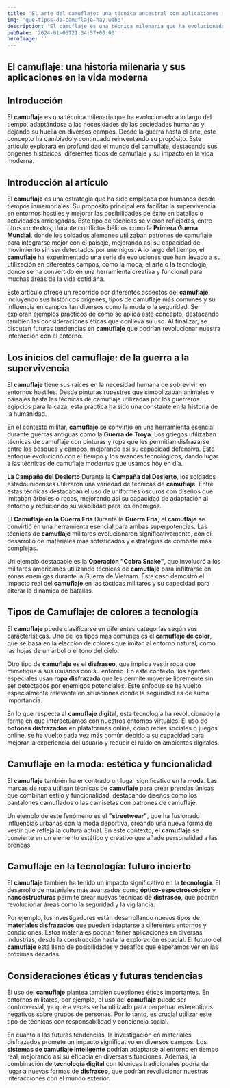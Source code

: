 ```yaml
---
title: 'El arte del camuflaje: una técnica ancestral con aplicaciones modernas - Camuflaje Militar'
img: 'que-tipos-de-camuflaje-hay.webp'
description: 'El camuflaje es una técnica milenaria que ha evolucionado a lo largo de los años, adaptándose a las necesidades del ser humano y expandiéndose más allá de su'
pubDate: '2024-01-06T21:34:57+00:00'
heroImage: ''
---
```

    
  ## El camuflaje: una historia milenaria y sus aplicaciones en la vida moderna

## Introducción

El **camuflaje** es una técnica milenaria que ha evolucionado a lo largo del tiempo, adaptándose a las necesidades de las sociedades humanas y dejando su huella en diversos campos. Desde la guerra hasta el arte, este concepto ha cambiado y continuado reinventando su propósito. Este artículo explorará en profundidad el mundo del camuflaje, destacando sus orígenes históricos, diferentes tipos de camuflaje y su impacto en la vida moderna.

## Introducción al artículo
El **camuflaje** es una estrategia que ha sido empleada por humanos desde tiempos inmemoriales. Su propósito principal era facilitar la supervivencia en entornos hostiles y mejorar las posibilidades de éxito en batallas o actividades arriesgadas. Este tipo de técnicas se vieron reflejadas, entre otros contextos, durante conflictos bélicos como la **Primera Guerra Mundial**, donde los soldados alemanes utilizaban patrones de camuflaje para integrarse mejor con el paisaje, mejorando así su capacidad de movimiento sin ser detectados por enemigos. A lo largo del tiempo, el **camuflaje** ha experimentado una serie de evoluciones que han llevado a su utilización en diferentes campos, como la moda, el arte o la tecnología, donde se ha convertido en una herramienta creativa y funcional para muchas áreas de la vida cotidiana.

Este artículo ofrece un recorrido por diferentes aspectos del **camuflaje**, incluyendo sus históricos orígenes, tipos de camuflaje más comunes y su influencia en campos tan diversos como la moda o la seguridad. Se exploran ejemplos prácticos de cómo se aplica este concepto, destacando también las consideraciones éticas que conlleva su uso. Al finalizar, se discuten futuras tendencias en **camuflaje** que podrían revolucionar nuestra interacción con el entorno.

## Los inicios del camuflaje: de la guerra a la supervivencia
El **camuflaje** tiene sus raíces en la necesidad humana de sobrevivir en entornos hostiles. Desde pinturas rupestres que simbolizaban animales y paisajes hasta las técnicas de camuflaje utilizadas por los guerreros egipcios para la caza, esta práctica ha sido una constante en la historia de la humanidad.

En el contexto militar, **camuflaje** se convirtió en una herramienta esencial durante guerras antiguas como la **Guerra de Troya**. Los griegos utilizaban técnicas de camuflaje con pinturas y ropa que les permitían disfrazarse entre los bosques y campos, mejorando así su capacidad defensiva. Este enfoque evolucionó con el tiempo y los avances tecnológicos, dando lugar a las técnicas de camuflaje modernas que usamos hoy en día.

**La Campaña del Desierto**
Durante la **Campaña del Desierto**, los soldados estadounidenses utilizaron una variedad de técnicas de **camuflaje**. Entre estas técnicas destacaban el uso de uniformes oscuros con diseños que imitaban árboles o rocas, mejorando así su capacidad de adaptación al entorno y reduciendo su visibilidad para los enemigos.

El **Camuflaje en la Guerra Fría**
Durante la **Guerra Fría**, el **camuflaje** se convirtió en una herramienta esencial para ambas superpotencias. Las técnicas de **camuflaje** militares evolucionaron significativamente, con el desarrollo de materiales más sofisticados y estrategias de combate más complejas.

Un ejemplo destacable es la **Operación "Cobra Snake"**, que involucró a los militares americanos utilizando técnicas de **camuflaje** para infiltrarse en zonas enemigas durante la Guerra de Vietnam. Este caso demostró el impacto real del **camuflaje** en las tácticas militares y su capacidad para alterar la dinámica de batallas.

## Tipos de Camuflaje: de colores a tecnología
El **camuflaje** puede clasificarse en diferentes categorías según sus características. Uno de los tipos más comunes es el **camuflaje de color**, que se basa en la elección de colores que imitan al entorno natural, como las hojas de un árbol o el tono del cielo.

Otro tipo de **camuflaje** es el **disfraseo**, que implica vestir ropa que mimetique a sus usuarios con su entorno. En este contexto, los agentes especiales usan **ropa disfrazada** que les permite moverse libremente sin ser detectados por enemigos potenciales. Este enfoque se ha vuelto especialmente relevante en situaciones donde la seguridad es de suma importancia.

En lo que respecta al **camuflaje digital**, esta tecnología ha revolucionado la forma en que interactuamos con nuestros entornos virtuales. El uso de **botones disfrazados** en plataformas online, como redes sociales o juegos online, se ha vuelto cada vez más común debido a su capacidad para mejorar la experiencia del usuario y reducir el ruido en ambientes digitales.

## Camuflaje en la moda: estética y funcionalidad
El **camuflaje** también ha encontrado un lugar significativo en la **moda**. Las marcas de ropa utilizan técnicas de **camuflaje** para crear prendas únicas que combinan estilo y funcionalidad, destacando diseños como los pantalones camuflados o las camisetas con patrones de camuflaje.

Un ejemplo de este fenómeno es el **"streetwear"**, que ha fusionado influencias urbanas con la moda deportiva, creando una nueva forma de vestir que refleja la cultura actual. En este contexto, el **camuflaje** se convierte en un elemento estético y creativo que añade personalidad a las prendas.

## Camuflaje en la tecnología: futuro incierto
El **camuflaje** también ha tenido un impacto significativo en la **tecnología**. El desarrollo de materiales más avanzados como **óptico-espectroscópico** y **nanoestructuras** permite crear nuevas técnicas de **disfraseo**, que podrían revolucionar áreas como la seguridad y la vigilancia.

Por ejemplo, los investigadores están desarrollando nuevos tipos de **materiales disfrazados** que pueden adaptarse a diferentes entornos y condiciones. Estos materiales podrían tener aplicaciones en diversas industrias, desde la construcción hasta la exploración espacial. El futuro del **camuflaje** está lleno de posibilidades y desafíos que esperamos ver en las próximas décadas.

## Consideraciones éticas y futuras tendencias
El uso del **camuflaje** plantea también cuestiones éticas importantes. En entornos militares, por ejemplo, el uso del **camuflaje** puede ser controversial, ya que a veces se ha utilizado para perpetuar estereotipos negativos sobre grupos de personas. Por lo tanto, es crucial utilizar este tipo de técnicas con responsabilidad y conciencia social.

En cuanto a las futuras tendencias, la investigación en materiales disfrazados promete un impacto significativo en diversos campos. Los **sistemas de camuflaje inteligente** podrían adaptarse al entorno en tiempo real, mejorando así su eficacia en diversas situaciones. Además, la combinación de **tecnología digital** con técnicas tradicionales podría dar lugar a nuevas formas de **disfraseo**, que podrían revolucionar nuestras interacciones con el mundo exterior.
  